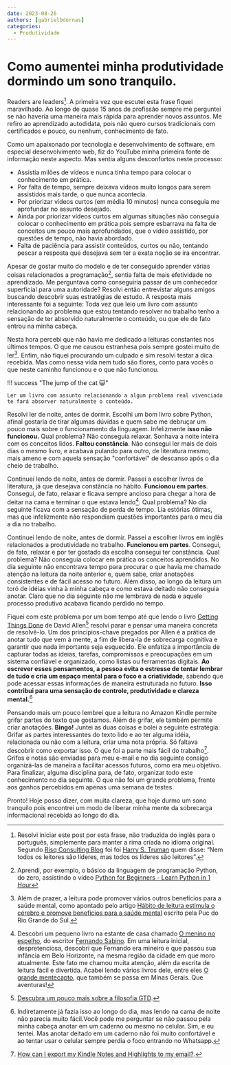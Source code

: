 ```yaml
---
date: 2023-08-26
authors: [gabrielbdornas]
categories:
  - Produtividade
---
```


# Como aumentei minha produtividade dormindo um sono tranquilo.

Readers are leaders[^1].
A primeira vez que escutei esta frase fiquei maravilhado.
Ao longo de quase 15 anos de profissão sempre me perguntei se não haveria uma maneira mais rápida para aprender novos assuntos.
Me refiro ao aprendizado autodidata, pois não quero cursos tradicionais com certificados e pouco, ou nenhum, conhecimento de fato.

<!-- more -->

Como um apaixonado por tecnologia e desenvolvimento de software, em especial desenvolvimento web, fiz do YouTube minha primeira fonte de informação neste aspecto.
Mas sentia alguns desconfortos neste processo:

- Assistia milões de vídeos e nunca tinha tempo para colocar o conhecimento em prática.
- Por falta de tempo, sempre deixava vídeos muito longos para serem assistidos mais tarde, o que nunca acontecia.
- Por priorizar vídeos curtos (em média 10 minutos) nunca conseguia me aprofundar no assunto desejado.
- Ainda por priorizar vídeos curtos em algumas situações não conseguia colocar o conhecimento em prática pois sempre esbarrava na falta de conceitos um pouco mais aprofundados, que o vídeo assistido, por questões de tempo, não havia abordado.
- Falta de paciência para assistir conteúdos, curtos ou não, tentando pescar a resposta que desejava sem ter a exata noção se ira encontrar.

Apesar de gostar muito do modelo e de ter conseguido aprender várias coisas relacionados a programação[^2], sentia falta de mais efetividade no aprendizado.
Me perguntava como conseguiria passar de um conhecedor superficial para uma autoridade?
Resolvi então entrevistar alguns amigos buscando descobrir suas estratégias de estudo.
A resposta mais interessante foi a seguinte: Toda vez que leio um livro com assunto relacionando ao problema que estou tentando resolver no trabalho tenho a sensação de ter absorvido naturalmente o conteúdo, ou que ele de fato entrou na minha cabeça.

Nesta hora percebi que não havia me dedicado a leituras constantes nos últimos tempos.
O que me causou estranhesa pois sempre gostei muito de ler[^3].
Enfim, não fiquei procurando um culpado e sim resolvi testar a dica recebida.
Mas como nessa vida nem tudo são flores, conto para vocês o que neste caminho funcionou e o que não funcionou.

!!! success "The jump of the cat :smiley_cat:"

    Ler um livro com assunto relacionando a algum problema real vivenciado te fará absorver naturalmente o conteúdo.

Resolvi ler de noite, antes de dormir.
Escolhi um bom livro sobre Python, afinal gostaria de tirar algumas dúvidas e quem sabe me debruçar um pouco mais sobre o funcionamento da linguagem.
Infelizmente **isso não funcionou.**
Qual problema?
Não conseguia relaxar.
Sonhava a noite inteira com os conceitos lidos.
**Faltou constância**.
Não consegui ler mais de dois dias o mesmo livro, e acabava pulando para outro, de literatura mesmo, mais ameno e com aquela sensação "confortável" de descanso após o dia cheio de trabalho.

Continuei lendo de noite, antes de dormir.
Passei a escolher livros de literatura, já que desejava constância no hábito.
**Funcionou em partes**.
Consegui, de fato, relaxar e ficava sempre ancioso para chegar a hora de deitar na cama e terminar o que estava lendo[^4].
Qual problema?
No dia seguinte ficava com a sensação de perda de tempo.
Lia estórias ótimas, mas que infelizmente não respondiam questões importantes para o meu dia a dia no trabalho.

Continuei lendo de noite, antes de dormir.
Passei a escolher livros em inglês relacionados a produtividade no trabalho.
**Funcionou em partes**.
Consegui, de fato, relaxar e por ter gostado da escolha consegui ter constância.
Qual problema?
Não conseguia colocar em prática os conceitos aprendidos.
No dia seguinte não encontrava tempo para procurar o que havia me chamado atenção na leitura da noite anterior e, quem sabe, criar anotações consistentes e de fácil acesso no futuro.
Além disso, ao longo da leitura um toró de idéias vinha à minha cabeça e como estava deitado não conseguia anotar.
Claro que no dia seguinte não me lembrava de nada e aquele processo produtivo acabava ficando perdido no tempo.

Fiquei com este problema por um bom tempo até que lendo o livro [Getting Things Done](https://www.amazon.com/Getting-Things-Done-Stress-Free-Productivity/dp/0143126563) de David Allen[^5] resolvi parar e pensar uma maneira concreta de resolvê-lo.
Um dos princípios-chave pregados por Allen é a prática de anotar tudo que vem à mente, a fim de libera-la de sobrecarga cognitiva e garantir que nada importante seja esquecido.
Ele enfatiza a importância de capturar todas as ideias, tarefas, compromissos e preocupações em um sistema confiável e organizado, como listas ou ferramentas digitais.
**Ao escrever esses pensamentos, a pessoa evita o estresse de tentar lembrar de tudo e cria um espaço mental para o foco e a criatividade**, sabendo que pode acessar essas informações de maneira estruturada no futuro.
**Isso contribui para uma sensação de controle, produtividade e clareza mental.**[^6]

Pensando mais um pouco lembrei que a leitura no Amazon Kindle permite grifar partes do texto que gostamos.
Além de grifar, ele também permite criar anotações.
**Bingo!**
Juntei as duas coisas e bolei a seguinte estratégia:
Grifar as partes interessantes do texto lido e ao ter alguma idéia, relacionada ou não com a leitura, criar uma nota própria.
Só faltava descobrir como exportar isso.
O que foi a parte mais fácil do trabalho[^7].
Grifos e notas são enviadas para meu e-mail e no dia seguinte consigo organizá-las de maneira a facilitar acessos futuros, como era meu objetivo.
Para finalizar, alguma disciplina para, de fato, organizar todo este conhecimento no dia seguinte.
O que não foi um grande problema, frente aos ganhos percebidos em apenas uma semana de testes.

Pronto!
Hoje posso dizer, com muita clareza, que hoje durmo um sono tranquilo pois encontrei um modo de liberar minha mente da sobrecarga informacional recebida ao longo do dia.

[^1]: Resolvi iniciar este post por esta frase, não traduzida do inglês para o português, simplemente para manter a rima criada no idioma original. Segundo [Risq Consulting Blog](https://risqconsulting.com/not-all-readers-are-leaders-but-all-leaders-are-readers/) foi foi [Harry S. Truman](https://pt.wikipedia.org/wiki/Harry_S._Truman) quem disse: “Nem todos os leitores são líderes, mas todos os líderes são leitores”.
[^2]: Aprendi, por exemplo, o básico da linguagem de programação Python, do zero, assistindo o vídeo [Python for Beginners - Learn Python in 1 Hour](https://www.youtube.com/watch?v=kqtD5dpn9C8)
[^3]: Além de prazer, a leitura pode promover vários outros benefícios para a saúde mental, como apontado pelo artigo [Hábito de leitura estimula o cérebro e promove benefícios para a saúde mental](https://www.pucrs.br/blog/habito-de-leitura/) escrito pela Puc do Rio Grande do Sul.
[^4]: Descobri um pequeno livro na estante de casa chamado [O menino no espelho](https://www.amazon.com.br/menino-no-espelho-Fernando-Sabino/dp/8501915505), do escritor [Fernando Sabino](https://pt.wikipedia.org/wiki/Fernando_Sabino). Em uma leitura inicial, despretenciosa, descobri que Fernando era mineiro e que passou sua infância em Belo Horizonte, na mesma região da cidade em que moro atualmente. Este fato me chamou muita atenção, além da escrita de leitura fácil e divertida. Acabei lendo vários livros dele, entre eles [O grande mentecapto](https://www.amazon.com.br/grande-mentecapto-Fernando-Sabino/dp/8501912808), que também se passa em Minas Gerais. Que aventuras!
[^5]: [Descubra um pouco mais sobre a filosofia GTD](https://gettingthingsdone.com/).
[^6]: Indiretamente já fazia isso ao longo do dia, mas lendo na cama de noite não parecia muito fácil.Você pode me perguntar se não passou pela minha cabeça anotar em um caderno ou mesmo no celular. Sim, e eu tentei. Mas anotar deitado em um caderno não foi muito confortável e ao tentar usar o celular sempre perdia o foco entrando no Whatsapp.
[^7]: [How can I export my Kindle Notes and Highlights to my email?](https://help.goodreads.com/s/article/How-can-I-export-my-Kindle-Notes-and-Highlights-to-my-email).
